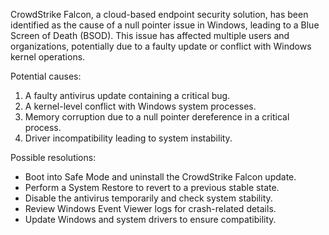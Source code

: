CrowdStrike Falcon, a cloud-based endpoint security solution, has been identified as the cause of a null pointer issue in Windows, leading to a Blue Screen of Death (BSOD). This issue has affected multiple users and organizations, potentially due to a faulty update or conflict with Windows kernel operations.

Potential causes:

1. A faulty antivirus update containing a critical bug.
2. A kernel-level conflict with Windows system processes.
3. Memory corruption due to a null pointer dereference in a critical process.
4. Driver incompatibility leading to system instability.

Possible resolutions:

- Boot into Safe Mode and uninstall the CrowdStrike Falcon update.
- Perform a System Restore to revert to a previous stable state.
- Disable the antivirus temporarily and check system stability.
- Review Windows Event Viewer logs for crash-related details.
- Update Windows and system drivers to ensure compatibility.
